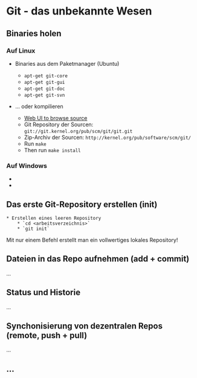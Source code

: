 # Git - das unbekannte Wesen

## Binaries holen

### Auf Linux

  * Binaries aus dem Paketmanager (Ubuntu)
    * `apt-get git-core`
    * `apt-get git-gui`
    * `apt-get git-doc`
    * `apt-get git-svn`

  * ... oder kompilieren
    * [Web UI to browse source](http://git.kernel.org/?p=git/git.git;a=summary)
    * Git Repository der Sourcen: `git://git.kernel.org/pub/scm/git/git.git`
    * Zip-Archiv der Sourcen: `http://kernel.org/pub/software/scm/git/`
    * Run `make`
    * Then run `make install`

### Auf Windows
  * [TortoiseGit]: [http://code.google.com/p/tortoisegit/]
  * [msysgit]: [http://code.google.com/p/msysgit/]
	
## Das erste Git-Repository erstellen (init)
	* Erstellen eines leeren Repository
		* `cd <arbeitsverzeichnis>`
		* `git init`
Mit nur einem Befehl erstellt man ein vollwertiges lokales Repository!
	
## Dateien in das Repo aufnehmen (add + commit)
...
## Status und Historie
...
## Synchonisierung von dezentralen Repos (remote, push + pull)
...
## ...
